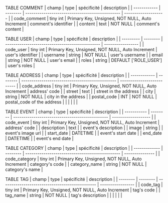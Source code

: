 TABLE COMMENT
| champ        | type     | spécificité                                     | description          |
| ------------ | -------- | ----------------------------------------------- | -------------------- |
| code_comment | tiny int | Primary Key, Unsigned, NOT NULL, Auto Increment | comment's identifier |
| content      | text     | NOT NULL                                        | comment's content    |

TABLE USER
| champ     | type     | spécificité                                     | description       |
| --------- | -------- | ----------------------------------------------- | ----------------- |
| code_user | tiny int | Primary Key, Unsigned, NOT NULL, Auto Increment | user's identifier |
| username  | string   | NOT NULL                                        | user's username   |
| email     | string   | NOT NULL                                        | user's email      |
| roles     | string   | DEFAULT ['ROLE_USER']                           | user's roles      |

TABLE ADDRESS
| champ        | type     | spécificité                                     | description                |
| ------------ | -------- | ----------------------------------------------- | -------------------------- |
| code_address | tiny int | Primary Key, Unsigned, NOT NULL, Auto Increment | address' code              |
| street       | text     |                                                 | street in the address      |
| city         | string   | NOT NULL                                        | city in the address        |
| postal_code  | INT      | NOT NULL                                        | postal_code of the address |
|              |          |                                                 |                            |

TABLE EVENT
| champ       | type     | spécificité                                     | description         |
| ----------- | -------- | ----------------------------------------------- | ------------------- |
| code_event  | tiny int | Primary Key, Unsigned, NOT NULL, Auto Increment | address' code       |
| description | text     |                                                 | event's description |
| image       | string   |                                                 | event's image url   |
| start_date  | DATETIME |                                                 | event's start date  |
| end_date    | DATETIME |                                                 | event's end date    |

TABLE CATEGORY
| champ         | type     | spécificité                                     | description     |
| ------------- | -------- | ----------------------------------------------- | --------------- |
| code_category | tiny int | Primary Key, Unsigned, NOT NULL, Auto Increment | category's code |
| category_name | string   | NOT NULL                                        | category's name |

TABLE TAG
| champ    | type     | spécificité                                     | description       |
| -------- | -------- | ----------------------------------------------- | ----------------- |
| code_tag | tiny int | Primary Key, Unsigned, NOT NULL, Auto Increment | tag's code        |
| tag_name | string   | NOT NULL                                        | tag's description |
|          |          |                                                 |                   |
